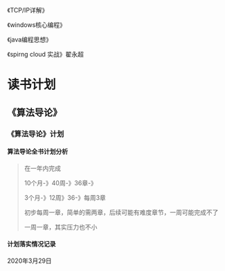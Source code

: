 《TCP/IP详解》

《windows核心编程》

《java编程思想》



《spirng cloud 实战》翟永超

# 读书计划

## 《算法导论》

### 《算法导论》计划

#### 算法导论全书计划分析

> 在一年内完成
>
> 10个月-》40周-》36章-》
>
> 3个月-》12周》36-》每周3章
>
> 初步每周一章，简单的需两章，后续可能有难度章节，一周可能完成不了
>
> 一周一章，其实压力也不小

#### 计划落实情况记录

2020年3月29日





